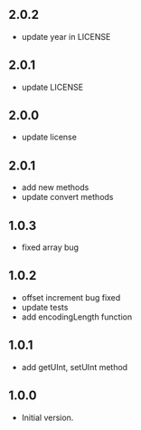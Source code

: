 ## 2.0.2

- update year in LICENSE 

## 2.0.1

- update LICENSE

## 2.0.0

- update license

## 2.0.1

- add new methods
- update convert methods

## 1.0.3

- fixed array bug

## 1.0.2

- offset increment bug fixed
- update tests
- add encodingLength function

## 1.0.1

- add getUInt, setUInt method

## 1.0.0

- Initial version.

